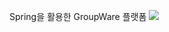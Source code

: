 Spring을 활용한 GroupWare 플랫폼
<img src="https://capsule-render.vercel.app/api?type=waving&color=auto&height=200&section=header&text=ThinkLink&fontSize=90" />
